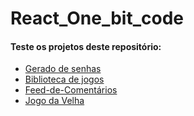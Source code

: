 # React_One_bit_code
#### Teste os projetos deste repositório:
- [Gerado de senhas](https://davimdolabella.github.io/gerador_React/)
- [Biblioteca de jogos](https://davimdolabella.github.io/react-biblioteca-de-jogos/)
- [Feed-de-Comentários](https://davimdolabella.github.io/feed-de-comentarios/)
- [Jogo da Velha]()
